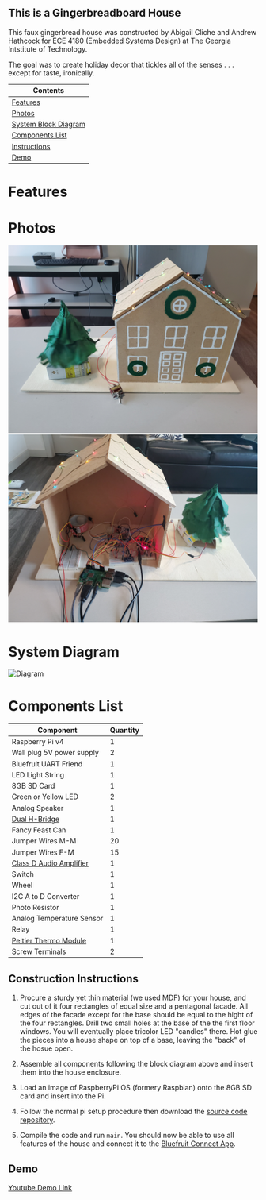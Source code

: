 ## This is a Gingerbreadboard House

This faux gingerbread house was constructed by Abigail Cliche and Andrew Hathcock for ECE 4180 (Embedded Systems Design) at The Georgia Intstitute of Technology. 

The goal was to create holiday decor that tickles all of the senses . . . except for taste, ironically. 

| Contents |
| ----------- |
| [Features](#features) |
| [Photos](#photos) |
| [System Block Diagram](#system-diagram) |
| [Components List](#components-list) |
| [Instructions](#instructions) |
| [Demo](#demo) |

# Features

# Photos

![Image](front.jpg)
![Image](back.jpg)

# System Diagram

![Diagram](https://docs.google.com/drawings/d/e/2PACX-1vTWjPZ-bOA0e_O0Pe_Sex509pHJ4QLMW8QS28_QGlQi4vUylisdC-Kt_oVLWizGCfXbXGdRNt-CPInf/pub?w=960&h=720)

# Components List

| Component | Quantity |
| ----------- | ----------- |
| Raspberry Pi v4 | 1 |
| Wall plug 5V power supply | 2 |
| Bluefruit UART Friend | 1 |
| LED Light String | 1 |
| 8GB SD Card | 1 |
| Green or Yellow LED | 2 |
| Analog Speaker | 1 |
| [Dual H-Bridge](https://www.digikey.com/en/products/detail/sparkfun-electronics/ROB-14450/7915576?utm_adgroup=Evaluation%20and%20Demonstration%20Boards%20and%20Kits&utm_source=google&utm_medium=cpc&utm_campaign=Shopping_Product_Development%20Boards%2C%20Kits%2C%20Programmers&utm_term=&utm_content=Evaluation%20and%20Demonstration%20Boards%20and%20Kits&gclid=Cj0KCQiA2af-BRDzARIsAIVQUOdxqqHYdTwMKlwcLaPJsxsejbrNkKA72xdS0uOuaSbkk1pZdwntzpMaAtv9EALw_wcB) | 1 |
| Fancy Feast Can | 1 |
| Jumper Wires M-M | 20 |
| Jumper Wires F-M | 15 |
| [Class D Audio Amplifier](https://www.sparkfun.com/products/11044) | 1 |
| Switch | 1 |
| Wheel | 1 |
| I2C A to D Converter | 1 |
| Photo Resistor | 1 |
| Analog Temperature Sensor | 1 |
| Relay | 1 |
| [Peltier Thermo Module](https://www.adafruit.com/product/1331?gclid=Cj0KCQiA2af-BRDzARIsAIVQUOdZAbHClrYFSsmMw1SOXrySN1djDE4DO7kTtrcx7ZERTygEYAqd_CMaApgZEALw_wcB)| 1 |
| Screw Terminals | 2 |

## Construction Instructions

1. Procure a sturdy yet thin material (we used MDF) for your house, and cut out of it four rectangles of equal size and a pentagonal facade. All edges of the facade except for the base should be equal to the hight of the four rectangles. Drill two small holes at the base of the the first floor windows. You will eventually place tricolor LED "candles" there. Hot glue the pieces into a house shape on top of a base, leaving the "back" of the hosue open.

2. Assemble all components following the block diagram above and insert them into the house enclosure.

3. Load an image of RaspberryPi OS (formery Raspbian) onto the 8GB SD card and insert into the Pi. 

3. Follow the normal pi setup procedure then download the [source code repository](https://github.com/AbigailCliche/GingerbreadboardHouse).

4. Compile the code and run ```main```. You should now be able to use all features of the house and connect it to the [Bluefruit Connect App](https://learn.adafruit.com/bluefruit-le-connect).

## Demo
[Youtube Demo Link](https://youtu.be/ceOeai3Cwcs)
